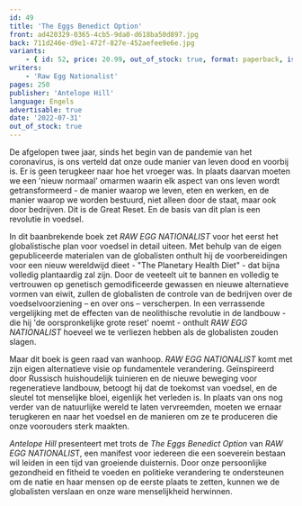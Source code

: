 ```yaml
---
id: 49
title: 'The Eggs Benedict Option'
front: ad420329-0365-4cb5-9da0-d618ba50d897.jpg
back: 711d246e-d9e1-472f-827e-452aefee9e6e.jpg
variants:
    - { id: 52, price: 20.99, out_of_stock: true, format: paperback, isbn: 978-1-956887-26-6 }
writers:
    - 'Raw Egg Nationalist'
pages: 250
publisher: 'Antelope Hill'
language: Engels
advertisable: true
date: '2022-07-31'
out_of_stock: true
---
```


De afgelopen twee jaar, sinds het begin van de pandemie van het coronavirus, is ons verteld dat onze oude manier van leven dood en voorbij is. Er is geen terugkeer naar hoe het vroeger was. In plaats daarvan moeten we een 'nieuw normaal' omarmen waarin elk aspect van ons leven wordt getransformeerd - de manier waarop we leven, eten en werken, en de manier waarop we worden bestuurd, niet alleen door de staat, maar ook door bedrijven. Dit is de Great Reset. En de basis van dit plan is een revolutie in voedsel.
 
In dit baanbrekende boek zet *RAW EGG NATIONALIST* voor het eerst het globalistische plan voor voedsel in detail uiteen. Met behulp van de eigen gepubliceerde materialen van de globalisten onthult hij de voorbereidingen voor een nieuw wereldwijd dieet - "The Planetary Health Diet" - dat bijna volledig plantaardig zal zijn. Door de veeteelt uit te bannen en volledig te vertrouwen op genetisch gemodificeerde gewassen en nieuwe alternatieve vormen van eiwit, zullen de globalisten de controle van de bedrijven over de voedselvoorziening – en over ons – verscherpen. In een verrassende vergelijking met de effecten van de neolithische revolutie in de landbouw - die hij 'de oorspronkelijke grote reset' noemt - onthult *RAW EGG NATIONALIST* hoeveel we te verliezen hebben als de globalisten zouden slagen.
 
Maar dit boek is geen raad van wanhoop. *RAW EGG NATIONALIST* komt met zijn eigen alternatieve visie op fundamentele verandering. Geïnspireerd door Russisch huishoudelijk tuinieren en de nieuwe beweging voor regeneratieve landbouw, betoogt hij dat de toekomst van voedsel, en de sleutel tot menselijke bloei, eigenlijk het verleden is. In plaats van ons nog verder van de natuurlijke wereld te laten vervreemden, moeten we ernaar terugkeren en naar het voedsel en de manieren om ze te produceren die onze voorouders sterk maakten.
 
*Antelope Hill* presenteert met trots de *The Eggs Benedict Option* van *RAW EGG NATIONALIS*T, een manifest voor iedereen die een soeverein bestaan wil leiden in een tijd van groeiende duisternis. Door onze persoonlijke gezondheid en fitheid te voeden en politieke verandering te ondersteunen om de natie en haar mensen op de eerste plaats te zetten, kunnen we de globalisten verslaan en onze ware menselijkheid herwinnen.
